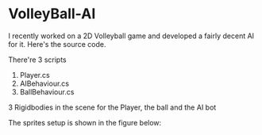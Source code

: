 # VolleyBall-AI
I recently worked on a 2D Volleyball game and developed a fairly decent AI for it. Here's the source code.

There're 3 scripts
1. Player.cs
2. AIBehaviour.cs
3. BallBehaviour.cs

3 Rigidbodies in the scene for the Player, the ball and the AI bot

The sprites setup is shown in the figure below:

